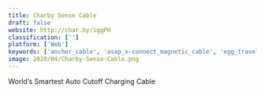```yaml
---
title: Charby Sense Cable
draft: false 
website: http://char.by/iggPH
classification: ['']
platform: ['Web']
keywords: ['anchor_cable', 'asap_x-connect_magnetic_cable', 'egg_traveler', 'handl', 'idmix_powerbank', 'memomate', 'nomad_base_station', 'omni_ultimate', 'pirl_charger', 'pokeball_charger', 'pokemon_go_plus', 'quarter_super_charge_powerbank', 'river_bank.', 'usb93', 'volta_charger', 'zolt']
image: 2020/04/Charby-Sense-Cable.png
---
```

World’s Smartest Auto Cutoff Charging Cable